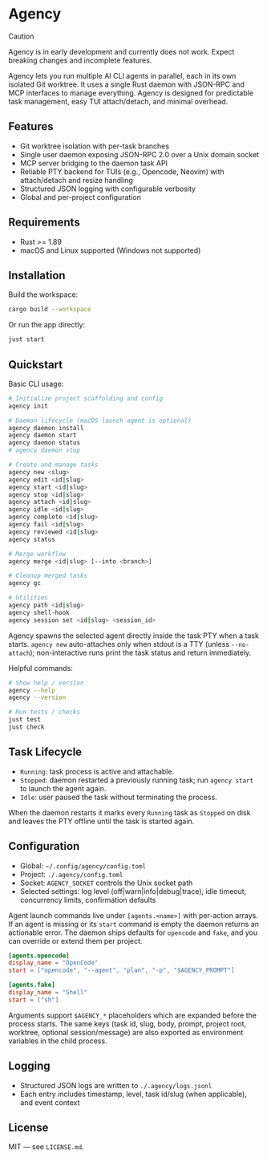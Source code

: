 # Agency

> [!CAUTION]
> Agency is in early development and currently does not work. Expect breaking changes and incomplete features.

Agency lets you run multiple AI CLI agents in parallel, each in its own isolated Git worktree.
It uses a single Rust daemon with JSON-RPC and MCP interfaces to manage everything.
Agency is designed for predictable task management, easy TUI attach/detach, and minimal overhead.

## Features

- Git worktree isolation with per-task branches
- Single user daemon exposing JSON-RPC 2.0 over a Unix domain socket
- MCP server bridging to the daemon task API
- Reliable PTY backend for TUIs (e.g., Opencode, Neovim) with attach/detach and resize handling
- Structured JSON logging with configurable verbosity
- Global and per-project configuration

## Requirements

- Rust >= 1.89
- macOS and Linux supported (Windows not supported)

## Installation

Build the workspace:

```bash
cargo build --workspace
```

Or run the app directly:

```bash
just start
```

## Quickstart

Basic CLI usage:

```bash
# Initialize project scaffolding and config
agency init

# Daemon lifecycle (macOS launch agent is optional)
agency daemon install
agency daemon start
agency daemon status
# agency daemon stop

# Create and manage tasks
agency new <slug>
agency edit <id|slug>
agency start <id|slug>
agency stop <id|slug>
agency attach <id|slug>
agency idle <id|slug>
agency complete <id|slug>
agency fail <id|slug>
agency reviewed <id|slug>
agency status

# Merge workflow
agency merge <id|slug> [--into <branch>]

# Cleanup merged tasks
agency gc

# Utilities
agency path <id|slug>
agency shell-hook
agency session set <id|slug> <session_id>
```

Agency spawns the selected agent directly inside the task PTY when a task starts.
`agency new` auto-attaches only when stdout is a TTY (unless `--no-attach`); non-interactive runs print the task status and return immediately.

Helpful commands:

```bash
# Show help / version
agency --help
agency --version

# Run tests / checks
just test
just check
```

## Task Lifecycle

- `Running`: task process is active and attachable.
- `Stopped`: daemon restarted a previously running task; run `agency start` to launch the agent again.
- `Idle`: user paused the task without terminating the process.

When the daemon restarts it marks every `Running` task as `Stopped` on disk and leaves the PTY offline until the task is started again.

## Configuration

- Global: `~/.config/agency/config.toml`
- Project: `./.agency/config.toml`
- Socket: `AGENCY_SOCKET` controls the Unix socket path
- Selected settings: log level (off|warn|info|debug|trace), idle timeout, concurrency limits, confirmation defaults

Agent launch commands live under `[agents.<name>]` with per-action arrays.
If an agent is missing or its `start` command is empty the daemon returns an actionable error.
The daemon ships defaults for `opencode` and `fake`, and you can override or extend them per project.

```toml
[agents.opencode]
display_name = "OpenCode"
start = ["opencode", "--agent", "plan", "-p", "$AGENCY_PROMPT"]

[agents.fake]
display_name = "Shell"
start = ["sh"]
```

Arguments support `$AGENCY_*` placeholders which are expanded before the process starts.
The same keys (task id, slug, body, prompt, project root, worktree, optional session/message) are also exported as environment variables in the child process.

## Logging

- Structured JSON logs are written to `./.agency/logs.jsonl`
- Each entry includes timestamp, level, task id/slug (when applicable), and event context

## License

MIT — see `LICENSE.md`.
